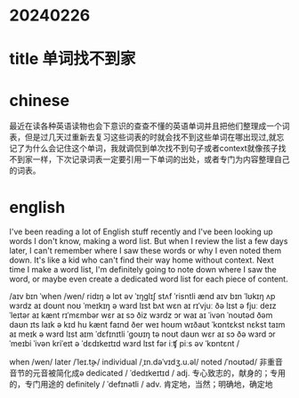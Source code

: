 
# 20240226

# title 单词找不到家

# chinese 
最近在读各种英语读物也会下意识的查查不懂的英语单词并且把他们整理成一个词表，但是过几天过重新去复习这些词表的时就会找不到这些单词在哪出现过,就忘记了为什么会记住这个单词，我就调侃到单次找不到句子或者context就像孩子找不到家一样，下次记录词表一定要引用一下单词的出处，或者专门为内容整理自己的词表。

# english
I've been reading a lot of English stuff recently and I've been looking up words I don't know, making a word list. But when I review the list a few days later, I can't remember where I saw these words or why I even noted them down. It's like a kid who can't find their way home without context. Next time I make a word list, I'm definitely going to note down where I saw the word, or maybe even create a dedicated word list for each piece of content.

/aɪv bɪn ˈwhen /wen/ ridɪŋ ə lɒt əv ˈɪŋɡlɪʃ stʌf ˈrisntli ænd aɪv bɪn ˈlʊkɪŋ ʌp wɜrdz aɪ doʊnt noʊ ˈmeɪkɪŋ ə wɜrd lɪst 
bʌt wɛn aɪ rɪˈvjuː ðə lɪst ə fjuː deɪz ˈleɪtər aɪ kænt rɪˈmɛmbər wɛr aɪ sɔ ðiz wɜrdz ɔr waɪ aɪ ˈivən ˈnoʊtəd ðəm daʊn
ɪts laɪk ə kɪd hu kænt faɪnd ðer weɪ hoʊm wɪðaʊt ˈkɒntɛkst 
nɛkst taɪm aɪ meɪk ə wɜrd lɪst aɪm ˈdɛfɪnɪtli ˈɡoʊɪŋ tə noʊt daʊn wɛr aɪ sɔ ðə wɜrd ɔr ˈmeɪbi ˈivən kriˈeɪt ə ˈdɛdɪkeɪtɪd wɜrd lɪst fər iːʧ piːs əv ˈkɒntɛnt
/

when /wen/ 
later /ˈleɪ.t̬ɚ/
individual /ˌɪn.dəˈvɪdʒ.u.əl/
noted /ˈnoʊtəd/  非重音音节的元音被简化成ə
dedicated / ˈdedɪkeɪtɪd / adj.  专心致志的，献身的；专用的，专门用途的
definitely / ˈdefɪnətli / adv.  肯定地，当然；明确地，确定地
